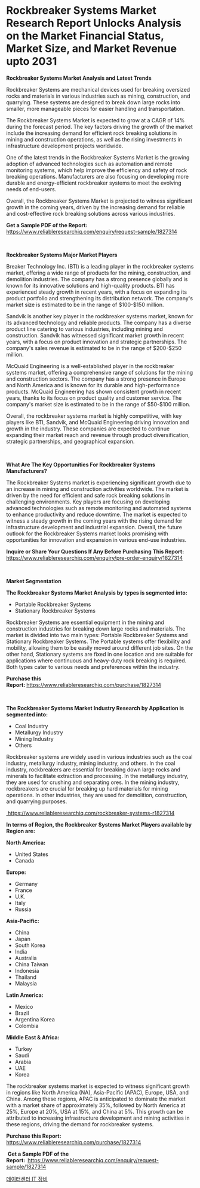 <p><h1>Rockbreaker Systems Market Research Report Unlocks Analysis on the Market Financial Status, Market Size, and Market Revenue upto 2031</h1></p><p><strong>Rockbreaker Systems Market Analysis and Latest Trends</strong></p>
<p><p>Rockbreaker Systems are mechanical devices used for breaking oversized rocks and materials in various industries such as mining, construction, and quarrying. These systems are designed to break down large rocks into smaller, more manageable pieces for easier handling and transportation.</p><p>The Rockbreaker Systems Market is expected to grow at a CAGR of 14% during the forecast period. The key factors driving the growth of the market include the increasing demand for efficient rock breaking solutions in mining and construction operations, as well as the rising investments in infrastructure development projects worldwide.</p><p>One of the latest trends in the Rockbreaker Systems Market is the growing adoption of advanced technologies such as automation and remote monitoring systems, which help improve the efficiency and safety of rock breaking operations. Manufacturers are also focusing on developing more durable and energy-efficient rockbreaker systems to meet the evolving needs of end-users.</p><p>Overall, the Rockbreaker Systems Market is projected to witness significant growth in the coming years, driven by the increasing demand for reliable and cost-effective rock breaking solutions across various industries.</p></p>
<p><strong>Get a Sample PDF of the Report:&nbsp;</strong> <a href="https://www.reliableresearchiq.com/enquiry/request-sample/1827314">https://www.reliableresearchiq.com/enquiry/request-sample/1827314</a></p>
<p>&nbsp;</p>
<p><strong>Rockbreaker Systems Major Market Players</strong></p>
<p><p>Breaker Technology Inc. (BTI) is a leading player in the rockbreaker systems market, offering a wide range of products for the mining, construction, and demolition industries. The company has a strong presence globally and is known for its innovative solutions and high-quality products. BTI has experienced steady growth in recent years, with a focus on expanding its product portfolio and strengthening its distribution network. The company's market size is estimated to be in the range of $100-$150 million.</p><p>Sandvik is another key player in the rockbreaker systems market, known for its advanced technology and reliable products. The company has a diverse product line catering to various industries, including mining and construction. Sandvik has witnessed significant market growth in recent years, with a focus on product innovation and strategic partnerships. The company's sales revenue is estimated to be in the range of $200-$250 million.</p><p>McQuaid Engineering is a well-established player in the rockbreaker systems market, offering a comprehensive range of solutions for the mining and construction sectors. The company has a strong presence in Europe and North America and is known for its durable and high-performance products. McQuaid Engineering has shown consistent growth in recent years, thanks to its focus on product quality and customer service. The company's market size is estimated to be in the range of $50-$100 million.</p><p>Overall, the rockbreaker systems market is highly competitive, with key players like BTI, Sandvik, and McQuaid Engineering driving innovation and growth in the industry. These companies are expected to continue expanding their market reach and revenue through product diversification, strategic partnerships, and geographical expansion.</p></p>
<p>&nbsp;</p>
<p><strong>What Are The Key Opportunities For Rockbreaker Systems Manufacturers?</strong></p>
<p><p>The Rockbreaker Systems market is experiencing significant growth due to an increase in mining and construction activities worldwide. The market is driven by the need for efficient and safe rock breaking solutions in challenging environments. Key players are focusing on developing advanced technologies such as remote monitoring and automated systems to enhance productivity and reduce downtime. The market is expected to witness a steady growth in the coming years with the rising demand for infrastructure development and industrial expansion. Overall, the future outlook for the Rockbreaker Systems market looks promising with opportunities for innovation and expansion in various end-use industries.</p></p>
<p><strong>Inquire or Share Your Questions If Any Before Purchasing This Report:</strong> <a href="https://www.reliableresearchiq.com/enquiry/pre-order-enquiry/1827314">https://www.reliableresearchiq.com/enquiry/pre-order-enquiry/1827314</a></p>
<p>&nbsp;</p>
<p><strong>Market Segmentation</strong></p>
<p><strong>The Rockbreaker Systems Market Analysis by types is segmented into:</strong></p>
<p><ul><li>Portable Rockbreaker Systems</li><li>Stationary Rockbreaker Systems</li></ul></p>
<p><p>Rockbreaker Systems are essential equipment in the mining and construction industries for breaking down large rocks and materials. The market is divided into two main types: Portable Rockbreaker Systems and Stationary Rockbreaker Systems. The Portable systems offer flexibility and mobility, allowing them to be easily moved around different job sites. On the other hand, Stationary systems are fixed in one location and are suitable for applications where continuous and heavy-duty rock breaking is required. Both types cater to various needs and preferences within the industry.</p></p>
<p><strong>Purchase this Report:&nbsp;</strong><a href="https://www.reliableresearchiq.com/purchase/1827314">https://www.reliableresearchiq.com/purchase/1827314</a></p>
<p>&nbsp;</p>
<p><strong>The Rockbreaker Systems Market Industry Research by Application is segmented into:</strong></p>
<p><ul><li>Coal Industry</li><li>Metallurgy Industry</li><li>Mining Industry</li><li>Others</li></ul></p>
<p><p>Rockbreaker systems are widely used in various industries such as the coal industry, metallurgy industry, mining industry, and others. In the coal industry, rockbreakers are essential for breaking down large rocks and minerals to facilitate extraction and processing. In the metallurgy industry, they are used for crushing and separating ores. In the mining industry, rockbreakers are crucial for breaking up hard materials for mining operations. In other industries, they are used for demolition, construction, and quarrying purposes.</p></p>
<p><a href="https://www.reliableresearchiq.com/rockbreaker-systems-r1827314">&nbsp;https://www.reliableresearchiq.com/rockbreaker-systems-r1827314</a></p>
<p><strong>In terms of Region, the Rockbreaker Systems Market Players available by Region are:</strong></p>
<p>
    <p> <strong> North America: </strong>
        <ul>
            <li>United States</li>
            <li>Canada</li>
        </ul>
        </p> 
    <p> <strong> Europe: </strong>
        <ul>
            <li>Germany</li>
            <li>France</li>
            <li>U.K.</li>
            <li>Italy</li>
            <li>Russia</li>
        </ul>
        </p> 
    <p> <strong> Asia-Pacific: </strong>
        <ul>
            <li>China</li>
            <li>Japan</li>
            <li>South Korea</li>
            <li>India</li>
            <li>Australia</li>
            <li>China Taiwan</li>
            <li>Indonesia</li>
            <li>Thailand</li>
            <li>Malaysia</li>
        </ul>
        </p> 
    <p> <strong> Latin America: </strong>
        <ul>
            <li>Mexico</li>
            <li>Brazil</li>
            <li>Argentina Korea</li>
            <li>Colombia</li>
        </ul>
        </p> 
    <p> <strong> Middle East & Africa: </strong>
        <ul>
            <li>Turkey</li>
            <li>Saudi</li>
            <li>Arabia</li>
            <li>UAE</li>
            <li>Korea</li>
        </ul>
    </p>
    </p>
<p><p>The rockbreaker systems market is expected to witness significant growth in regions like North America (NA), Asia-Pacific (APAC), Europe, USA, and China. Among these regions, APAC is anticipated to dominate the market with a market share of approximately 35%, followed by North America at 25%, Europe at 20%, USA at 15%, and China at 5%. This growth can be attributed to increasing infrastructure development and mining activities in these regions, driving the demand for rockbreaker systems.</p></p>
<p><strong>Purchase this Report: </strong><a href="https://www.reliableresearchiq.com/purchase/1827314">https://www.reliableresearchiq.com/purchase/1827314</a></p>
<p>&nbsp;<strong>Get a Sample PDF of the Report:&nbsp;&nbsp;</strong><a href="https://www.reliableresearchiq.com/enquiry/request-sample/1827314">https://www.reliableresearchiq.com/enquiry/request-sample/1827314</a></p>
<p><strong></strong></p>
<p><p><a href="https://github.com/hxzi07639916/Market-Research-Report-List-3/blob/main/729713771132.md">데이터센터 IT 장비</a></p></p>